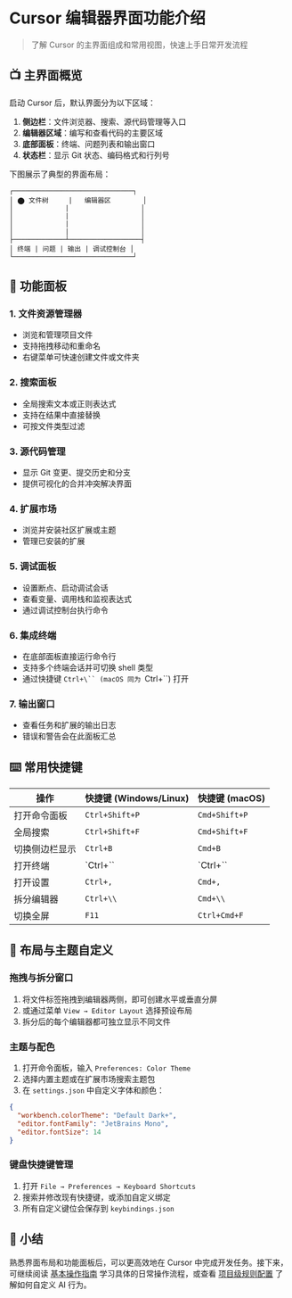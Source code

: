 # Cursor 编辑器界面功能介绍

> 了解 Cursor 的主界面组成和常用视图，快速上手日常开发流程

## 📺 主界面概览

启动 Cursor 后，默认界面分为以下区域：

1. **侧边栏**：文件浏览器、搜索、源代码管理等入口
2. **编辑器区域**：编写和查看代码的主要区域
3. **底部面板**：终端、问题列表和输出窗口
4. **状态栏**：显示 Git 状态、编码格式和行列号

下图展示了典型的界面布局：

```text
┌──────────────────────────────┐
│ ⬤ 文件树     |   编辑器区        │
│             |                  │
│             |                  │
│             |                  │
│             |                  │
├─────────────┴──────────────────┤
│ 终端 | 问题 | 输出 | 调试控制台 │
└──────────────────────────────┘
```

## 🧰 功能面板

### 1. 文件资源管理器

- 浏览和管理项目文件
- 支持拖拽移动和重命名
- 右键菜单可快速创建文件或文件夹

### 2. 搜索面板

- 全局搜索文本或正则表达式
- 支持在结果中直接替换
- 可按文件类型过滤

### 3. 源代码管理

- 显示 Git 变更、提交历史和分支
- 提供可视化的合并冲突解决界面

### 4. 扩展市场

- 浏览并安装社区扩展或主题
- 管理已安装的扩展

### 5. 调试面板

- 设置断点、启动调试会话
- 查看变量、调用栈和监视表达式
- 通过调试控制台执行命令

### 6. 集成终端

- 在底部面板直接运行命令行
- 支持多个终端会话并可切换 shell 类型
- 通过快捷键 `Ctrl+\`` (macOS 同为 `Ctrl+\``) 打开

### 7. 输出窗口

- 查看任务和扩展的输出日志
- 错误和警告会在此面板汇总

## ⌨️ 常用快捷键

| 操作             | 快捷键 (Windows/Linux) | 快捷键 (macOS) |
| ---------------- | ---------------------- | -------------- |
| 打开命令面板     | `Ctrl+Shift+P`         | `Cmd+Shift+P`  |
| 全局搜索         | `Ctrl+Shift+F`         | `Cmd+Shift+F`  |
| 切换侧边栏显示   | `Ctrl+B`               | `Cmd+B`        |
| 打开终端         | `Ctrl+\``             | `Ctrl+\``     |
| 打开设置         | `Ctrl+,`              | `Cmd+,`       |
| 拆分编辑器       | `Ctrl+\\`             | `Cmd+\\`      |
| 切换全屏         | `F11`                 | `Ctrl+Cmd+F`  |

## 🎨 布局与主题自定义

### 拖拽与拆分窗口

1. 将文件标签拖拽到编辑器两侧，即可创建水平或垂直分屏
2. 或通过菜单 `View → Editor Layout` 选择预设布局
3. 拆分后的每个编辑器都可独立显示不同文件

### 主题与配色

1. 打开命令面板，输入 `Preferences: Color Theme`
2. 选择内置主题或在扩展市场搜索主题包
3. 在 `settings.json` 中自定义字体和颜色：

```json
{
  "workbench.colorTheme": "Default Dark+",
  "editor.fontFamily": "JetBrains Mono",
  "editor.fontSize": 14
}
```

### 键盘快捷键管理

1. 打开 `File → Preferences → Keyboard Shortcuts`
2. 搜索并修改现有快捷键，或添加自定义绑定
3. 所有自定义键位会保存到 `keybindings.json`

## 🎯 小结

熟悉界面布局和功能面板后，可以更高效地在 Cursor 中完成开发任务。接下来，可继续阅读 [基本操作指南](./basic-operations.md) 学习具体的日常操作流程，或查看 [项目级规则配置](./project-rules.md) 了解如何自定义 AI 行为。

